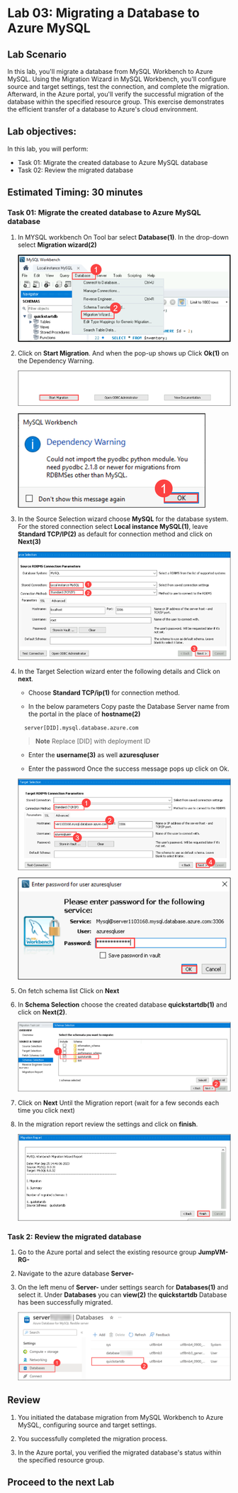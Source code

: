 # Lab 03: Migrating a Database to Azure MySQL

## Lab Scenario

In this lab, you'll migrate a database from MySQL Workbench to Azure MySQL. Using the Migration Wizard in MySQL Workbench, you'll configure source and target settings, test the connection, and complete the migration. Afterward, in the Azure portal, you'll verify the successful migration of the database within the specified resource group. This exercise demonstrates the efficient transfer of a database to Azure's cloud environment.

## Lab objectives:

In this lab, you will perform:

+   Task 01: Migrate the created database to Azure MySQL database
+   Task 02: Review the migrated database

## Estimated Timing: 30 minutes

### Task 01: Migrate the created database to Azure MySQL database

1. In MYSQL workbench On Tool bar select **Database(1)**. In the drop-down select **Migration wizard(2)**

   ![](Media/023.png)

1. Click on **Start Migration**. And when the pop-up shows up Click **Ok(1)** on the Dependency Warning.

   ![](Media/six.png)

   ![](Media/seven.png)

1.  In the Source Selection wizard choose **MySQL** for the database system. For the stored connection select **Local instance MySQL(1)**, leave **Standard TCP/IP(2)** as default for connection method and click on **Next(3)**

      ![](Media/edit007.png)

1. In the Target Selection wizard enter the following details and Click on **next**.

   -   Choose **Standard TCP/ip(1)** for connection method.

   -   In the below parameters Copy paste the Database Server name from the portal in the place of **hostname(2)**
  
   ```
     server[DID].mysql.database.azure.com
   ```
   
   >**Note** Replace [DID] with deployment ID <inject key="DeploymentID" />

   -   Enter the **username(3)** as well **azuresqluser**

   -   Enter the password ****<inject key="DBpasswd"></inject>**** Once the success message pops up click on Ok.

      ![](Media/nine.png)

      ![](Media/ten.png)

1. On fetch schema list Click on **Next**

1. In **Schema Selection** choose the created database **quickstartdb(1)** and click on **Next(2)**.

   ![](Media/edit008.png)

1. Click on **Next** Until the Migration report (wait for a few seconds each time you click next)

1. In the migration report review the settings and click on **finish**.

   ![](Media/eleven.png)

### Task 2: Review the migrated database

1. Go to the Azure portal and select the existing resource group **JumpVM-RG-<inject key="Deployment ID" enableCopy="false"/>**

1. Navigate to the azure database **Server-<inject key="DeploymentID" />**

1. On the left menu of **Server-<inject key="DeploymentID" />** under settings search for **Databases(1)** and select it. Under **Databases** you can **view(2)** the **quickstartdb** Database has been successfully migrated.

   ![](Media/edit0009.png)

## Review

1. You initiated the database migration from MySQL Workbench to Azure MySQL, configuring source and target settings.

1. You successfully completed the migration process.

1. In the Azure portal, you verified the migrated database's status within the specified resource group.

## Proceed to the next Lab
